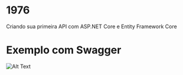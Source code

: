 # 1976
Criando sua primeira API com ASP.NET Core e Entity Framework Core

# Exemplo com Swagger
![Alt Text](https://i.imgur.com/1F2nEgk.gif)

